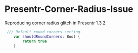 # Presentr-Corner-Radius-Issue
Reproducing corner radius glitch in Presentr 1.3.2


```swift
 /// Default round corners setting.
    var shouldRoundCorners: Bool {
        return true
    }

```
